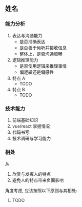 ## 姓名

### 能力分析

1. 表达与沟通能力
    - 是否准确表达
    - 是否善于倾听并接收信息
    - 整体上，是否沟通顺畅
1. 逻辑推理能力
    - 是否使用逻辑来推理事情
    - 偏逻辑还是偏感性
1. 特点 A
    - TODO
1. 特点 B
    - TODO

### 技术能力

1. 前端基础知识
1. vue/react 掌握情况
1. 代码书写
1. 技术调研与学习能力

### 相处

从

1. 欣赏与发挥人的特点
1. 避免人的特点带来负面影响

角度考虑, 应该按照以下原则与其相处:

1. TODO

